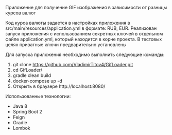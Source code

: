 Приложение для получение GIF изображения в зависимости от разницы курсов валют 

Код курса валюты задается в настройках приложения в src/main/resources/application.yml в формате: RUB, EUR.
Реализован запуск приложения с использованием секретных ключей в отдельном файле application.yml, который находится в корне проекта. 
В тестовых целях приватные ключи предварительно установлены  

Для запуска приложения необходимо выполнить следующие команды:

1. git clone https://github.com/VladimirTitov4/GifLoader.git
2. cd GifLoader/
3. gradle clean build
4. docker-compose up -d
5. Открыть в браузере http://localhost:8080/

Использованные технологии:
- Java 8
- Spring Boot 2
- Feign
- Gradle
- Lombok
